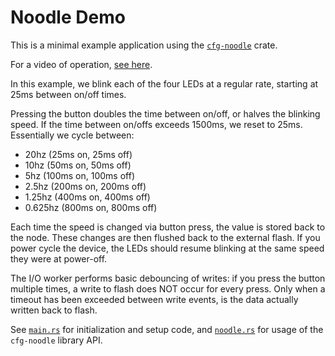 # Noodle Demo

This is a minimal example application using the [`cfg-noodle`](https://github.com/tweedegolf/cfg-noodle) crate.

For a video of operation, [see here](https://www.youtube.com/watch?v=GUDZICfzQWM).

In this example, we blink each of the four LEDs at a regular rate, starting at 25ms between on/off times.

Pressing the button doubles the time between on/off, or halves the blinking speed. If the time between on/offs exceeds 1500ms, we reset to 25ms. Essentially we cycle between:

* 20hz (25ms on, 25ms off)
* 10hz (50ms on, 50ms off)
* 5hz (100ms on, 100ms off)
* 2.5hz (200ms on, 200ms off)
* 1.25hz (400ms on, 400ms off)
* 0.625hz (800ms on, 800ms off)

Each time the speed is changed via button press, the value is stored back to the node. These changes are then flushed back to the external flash. If you power cycle the device, the LEDs should resume blinking at the same speed they were at power-off.

The I/O worker performs basic debouncing of writes: if you press the button multiple times, a write to flash does NOT occur for every press. Only when a timeout has been exceeded between write events, is the data actually written back to flash.

See [`main.rs`](./nrf52840/src/main.rs) for initialization and setup code, and [`noodle.rs`](./nrf52840/src/noodle.rs) for usage of the `cfg-noodle` library API.

